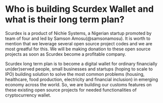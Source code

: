 # Who is building Scurdex Wallet and what is their long term plan?

Scurdex is a product of Nichie Systems, a Nigerian startup promoted by team of four and led by Samson Amosu(@samsonamosu). It is worth to mention that we leverage several open source project codes and we are most greatful for this. We will be making donation to these open source projects as soon as Scurdex become a profitable company.

Scurdex long term plan is to become a digital wallet for ordinary financially un(der)served people, small businesses and startups (hoping to scale to IPO) building solution to solve the most common problems (housing, healthcare, food production, electricity and financial inclusion) in emerging economy across the world. So, we are building our customs features on these existing open source projects for needed functionalities of cryptocurrency wallet.  
